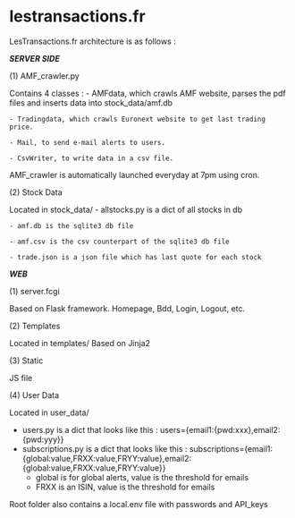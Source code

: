 # lestransactions.fr

LesTransactions.fr architecture is as follows :

***SERVER SIDE***

  (1) AMF_crawler.py

  Contains 4 classes :
    - AMFdata, which crawls AMF website, parses the pdf files and inserts data into stock_data/amf.db
    
    - Tradingdata, which crawls Euronext website to get last trading price.
    
    - Mail, to send e-mail alerts to users.
    
    - CsvWriter, to write data in a csv file.

   AMF_crawler is automatically launched everyday at 7pm using cron.

  (2) Stock Data
  
  Located in stock_data/
    - allstocks.py is a dict of all stocks in db
    
    - amf.db is the sqlite3 db file
    
    - amf.csv is the csv counterpart of the sqlite3 db file
    
    - trade.json is a json file which has last quote for each stock
 
***WEB***

  (1) server.fcgi

  Based on Flask framework.
  Homepage, Bdd, Login, Logout, etc.

  (2) Templates
  
  Located in templates/
  Based on Jinja2
  
  (3) Static
  
  JS file
  
  (4) User Data
  
  Located in user_data/
  - users.py is a dict that looks like this : users={email1:{pwd:xxx},email2:{pwd:yyy}}
  - subscriptions.py is a dict that looks like this : subscriptions={email1:{global:value,FRXX:value,FRYY:value},email2:{global:value,FRXX:value,FRYY:value}}
    - global is for global alerts, value is the threshold for emails
    - FRXX is an ISIN, value is the threshold for emails
 
 Root folder also contains a local.env file with passwords and API_keys
